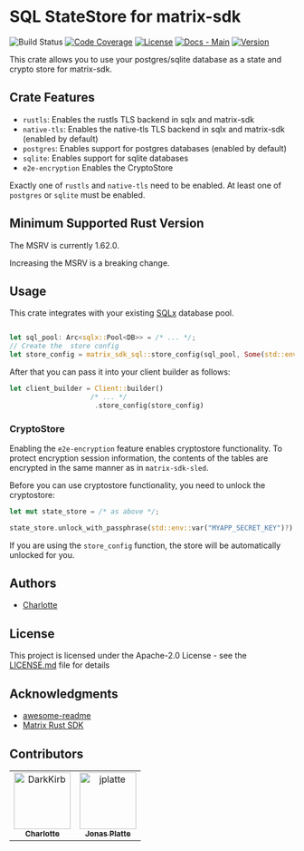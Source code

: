 # SQL StateStore for matrix-sdk

![Build Status](https://img.shields.io/github/workflow/status/DarkKirb/matrix-sdk-statestore-sql/Build%20checks)
[![Code Coverage](https://img.shields.io/coveralls/github/DarkKirb/matrix-sdk-statestore-sql)](https://coveralls.io/github/DarkKirb/matrix-sdk-statestore-sql)
[![License](https://img.shields.io/crates/l/matrix-sdk-sql)](https://opensource.org/licenses/Apache-2.0)
[![Docs - Main](https://img.shields.io/badge/docs-main-blue.svg)](https://darkkirb.github.io/matrix-sdk-statestore-sql/rust/matrix_sdk_sql/)
[![Version](https://img.shields.io/crates/v/matrix-sdk-sql)](https://crates.io/crates/matrix-sdk-sql)

This crate allows you to use your postgres/sqlite database as a state and crypto store for matrix-sdk.

## Crate Features

- `rustls`: Enables the rustls TLS backend in sqlx and matrix-sdk
- `native-tls`: Enables the native-tls TLS backend in sqlx and matrix-sdk (enabled by default)
- `postgres`: Enables support for postgres databases (enabled by default)
- `sqlite`: Enables support for sqlite databases
- `e2e-encryption` Enables the CryptoStore

Exactly one of `rustls` and `native-tls` need to be enabled. At least one of `postgres` or `sqlite` must be enabled.

## Minimum Supported Rust Version
The MSRV is currently 1.62.0.

Increasing the MSRV is a breaking change.

## Usage

This crate integrates with your existing [SQLx](https://github.com/launchbadge/sqlx) database pool.

```rust

let sql_pool: Arc<sqlx::Pool<DB>> = /* ... */;
// Create the  store config
let store_config = matrix_sdk_sql::store_config(sql_pool, Some(std::env::var("MYAPP_SECRET_KEY")?)).await?;

```

After that you can pass it into your client builder as follows:

```rust
let client_builder = Client::builder()
                    /* ... */
                     .store_config(store_config)
```

### CryptoStore

Enabling the `e2e-encryption` feature enables cryptostore functionality. To protect encryption session information, the contents of the tables are encrypted in the same manner as in `matrix-sdk-sled`.

Before you can use cryptostore functionality, you need to unlock the cryptostore:

```rust
let mut state_store = /* as above */;

state_store.unlock_with_passphrase(std::env::var("MYAPP_SECRET_KEY")?).await?;
```

If you are using the `store_config` function, the store will be automatically unlocked for you.

## Authors

- [Charlotte](https://github.com/DarkKirb)

## License

This project is licensed under the Apache-2.0 License - see the [LICENSE.md](LICENSE.md) file for details

## Acknowledgments

- [awesome-readme](https://github.com/matiassingers/awesome-readme)
- [Matrix Rust SDK](https://github.com/matrix-org/matrix-rust-sdk)

## Contributors

<!-- readme: contributors -start -->
<table>
<tr>
    <td align="center">
        <a href="https://github.com/DarkKirb">
            <img src="https://avatars.githubusercontent.com/u/23011243?v=4" width="100;" alt="DarkKirb"/>
            <br />
            <sub><b>Charlotte</b></sub>
        </a>
    </td>
    <td align="center">
        <a href="https://github.com/jplatte">
            <img src="https://avatars.githubusercontent.com/u/951129?v=4" width="100;" alt="jplatte"/>
            <br />
            <sub><b>Jonas Platte</b></sub>
        </a>
    </td></tr>
</table>
<!-- readme: contributors -end -->
